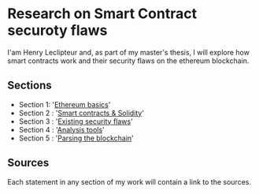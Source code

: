 # Research on Smart Contract securoty flaws 

I'am Henry Leclipteur and, as part of my master's thesis, I will explore how  smart contracts work and their security flaws on the ethereum blockchain. 


## Sections
+ Section 1: '[Ethereum basics](https://github.com/Longferret/smart_contract_tax/blob/main/ethbasics.adoc)'
+ Section 2 : '[Smart contracts & Solidity](https://github.com/Longferret/smart_contract_tax/blob/main/solidity.adoc)'
+ Section 3 : '[Existing security flaws](https://github.com/Longferret/smart_contract_tax/blob/main/flaws.adoc)'
+ Section 4 : '[Analysis tools](https://github.com/Longferret/smart_contract_tax/blob/main/tools.adoc)'
+ Section 5 : '[Parsing the blockchain](https://github.com/Longferret/smart_contract_tax/blob/main/ethknowledge.adoc)'

## Sources

Each statement in any section of my work will contain a link to the sources.